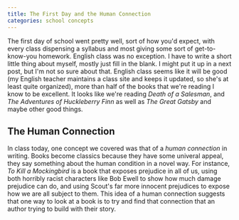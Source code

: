 ```yaml
---
title: The First Day and the Human Connection
categories: school concepts
---
```


The first day of school went pretty well, sort of how you'd expect, with every class dispensing a syllabus and most giving some sort of get-to-know-you homework. English class was no exception. I have to write a short little thing about myself, mostly just fill in the blank. I might put it up in a next post, but I'm not so sure about that. English class seems like it will be good (my English teacher maintains a class site and keeps it updated, so she's at least quite organized), more than half of the books that we're reading I know to be excellent. It looks like we're reading *Death of a Salesman*, and *The Adventures of Huckleberry Finn* as well as *The Great Gatsby* and maybe other good things.

## The Human Connection

In class today, one concept we covered was that of a *human connection* in writing. Books become classics because they have some univeral appeal, they say something about the human condition in a novel way. For instance, *To Kill a Mockingbird* is a book that exposes prejudice in all of us, using both horribly racist characters like Bob Ewell to show how much damage prejudice can do, and using Scout's far more innocent prejudices to expose how we are all subject to them. This idea of a human connection suggests that one way to look at a book is to try and find that connection that an author trying to build with their story.
